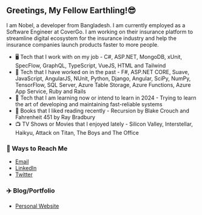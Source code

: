 ## Greetings, My Fellow Earthling!😎

I am Nobel, a developer from Bangladesh. I am currently employed as a Software Engineer at CoverGo. I am working on their insurance platform to streamline digital ecosystem for the insurance industry and help the insurance companies launch products faster to more people.

+ 🖥️ Tech that I work with on my job - C#, ASP.NET, MongoDB, xUnit, SpecFlow, GraphQL, TypeScript, VueJS, HTML and Tailwind 
+ 💾 Tech that I have worked on in the past - F#, ASP.NET CORE, Suave, JavaScript, AngularJS, NUnit, Python, Django, Angular, SciPy, NumPy, TensorFlow, SQL Server, Azure Table Storage, Azure Functions, Azure App Service, Ruby and Rails
+ 🌱 Tech that I am learning now or intend to learn in 2024 - Trying to learn the art of developing and maintaining fast-reliable systems
+ 📗 Books that I liked reading recently - Recursion by Blake Crouch and Fahrenheit 451 by Ray Bradbury
+ 📺 TV Shows or Movies that I enjoyed lately - Silicon Valley, Interstellar, Haikyu, Attack on Titan, The Boys and The Office

### 🔗 Ways to Reach Me

+ [Email](mailto:asif.nobel+github_contact@gmail.com)
+ [LinkedIn](https://www.linkedin.com/in/asifulnobel)
+ [Twitter](https://twitter.com/Asiful_Nobel)

### ✈️ Blog/Portfolio

+ [Personal Website](https://asifulnobel.github.io/)
